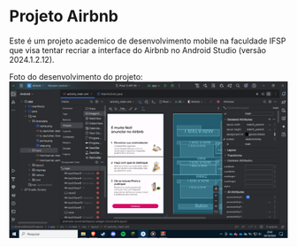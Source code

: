 <h1>Projeto Airbnb</h1>

Este é um projeto academico de desenvolvimento mobile na faculdade IFSP que visa tentar recriar a interface do Airbnb no Android Studio (versão 2024.1.2.12).


Foto do desenvolvimento do projeto:
<img src="./foto do projeto.png">